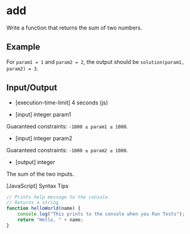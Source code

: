 # add
Write a function that returns the sum of two numbers.

## Example

For `param1 = 1` and `param2 = 2`, the output should be
`solution(param1, param2) = 3`.

## Input/Output

- [execution-time-limit] 4 seconds (js)

- [input] integer param1

Guaranteed constraints:
`-1000 ≤ param1 ≤ 1000`.

- [input] integer param2

Guaranteed constraints:
`-1000 ≤ param2 ≤ 1000`.

- [output] integer

The sum of the two inputs.

[JavaScript] Syntax Tips
```js
// Prints help message to the console
// Returns a string
function helloWorld(name) {
    console.log("This prints to the console when you Run Tests");
    return "Hello, " + name;
}
```
